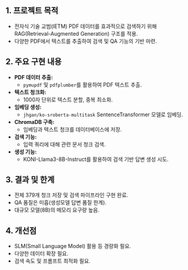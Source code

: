 ## 1. 프로젝트 목적
- 전자식 기술 교범(IETM) PDF 데이터를 효과적으로 검색하기 위해 RAG(Retrieval-Augmented Generation) 구조를 적용.
- 다양한 PDF에서 텍스트를 추출하여 검색 및 QA 기능의 기반 마련.

## 2. 주요 구현 내용
- **PDF 데이터 추출:**  
  - `pymupdf` 및 `pdfplumber`를 활용하여 PDF 텍스트 추출.
- **텍스트 청크화:**  
  - 1000자 단위로 텍스트 분할, 중복 최소화.
- **임베딩 생성:**  
  - `jhgan/ko-sroberta-multitask` SentenceTransformer 모델로 임베딩.
- **ChromaDB 구축:**  
  - 임베딩과 텍스트 청크를 데이터베이스에 저장.
- **검색 기능:**  
  - 입력 쿼리에 대해 관련 문서 청크 검색.
- **생성 기능:**  
  - KONI-Llama3-8B-Instruct를 활용하여 검색 기반 답변 생성 시도.

## 3. 결과 및 한계
- 전체 379개 청크 저장 및 검색 파이프라인 구현 완료.
- QA 품질은 미흡(생성모델 답변 품질 한계).
- 대규모 모델(8B)의 메모리 요구량 높음.

## 4. 개선점
- SLM(Small Language Model) 활용 등 경량화 필요.
- 다양한 데이터 확장 필요.
- 검색 속도 및 프롬프트 최적화 필요.

